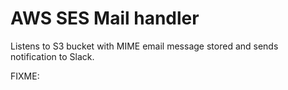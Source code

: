 # AWS SES Mail handler

Listens to S3 bucket with MIME email message stored and sends notification to Slack.

FIXME:
